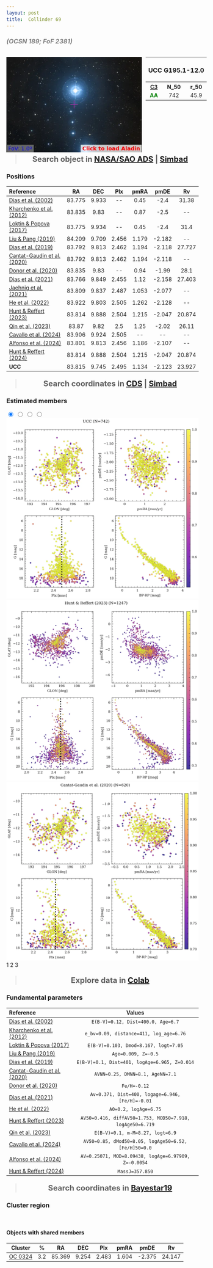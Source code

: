 ```yaml
---
layout: post
title:  Collinder 69
---
```

<h3><span style="color: #808080;"><i>(OCSN 189; FoF 2381)</i></span></h3><div style="display: flex; justify-content: space-between; width:720px;height:250px">
<div style="text-align: center;">

<!-- Static image + data attributes for FOV and target -->
<img id="aladin_img"
     data-umami-event="aladin_load"
     src="https://raw.githubusercontent.com/ucc23/Q3N/main/plots/collinder69_aladin.webp"
     alt="Click to load Aladin Lite" 
     style="width:355px;height:250px; cursor: pointer;"
     data-fov="1.53" 
     data-target="83.815 9.745"/>
<!-- Div to contain Aladin Lite viewer -->
<div id="aladin-lite-div" style="width:355px;height:250px;display:none;"></div>
<!-- Aladin Lite script (will be loaded after the image is clicked) -->
<script src="{{ site.baseurl }}/scripts/aladin_load.js"></script>

</div>
<!-- Left block -->

<table style="width:355px;height:250px;">
  <!-- Row 1 (title) -->
  <tr>
    <td colspan="5"><h3>UCC G195.1-12.0</h3></td>
  </tr>
  <!-- Row 2 -->
  <tr>
    <th style="text-align: center;"><a href="https://ucc.ar/faq#what-is-the-c3-parameter" title="Combined class">C3</a></th>
    <th style="text-align: center;"><div title="Stars with membership probability >50%">N_50</div></th>
    <th style="text-align: center;"><div title="Radius that contains half the members [arcmin]">r_50</div></th>
  </tr>
  <!-- Row 3 -->
  <tr>
    <td style="text-align: center;"><span style="color: green; font-weight: bold;">A</span><span style="color: green; font-weight: bold;">A</span></td>
    <td style="text-align: center;">742</td>
    <td style="text-align: center;">45.9</td>
  </tr>
</table>
</div>

> <p style="text-align:center; font-weight: bold; font-size:20px">Search object in <a data-umami-event="nasa_search" href="https://ui.adsabs.harvard.edu/search/q=%20collection%3Aastronomy%20body%3A%22Collinder%2069%22&sort=date%20desc%2C%20bibcode%20desc&p_=0" target="_blank">NASA/SAO ADS</a> | <a data-umami-event="simbad_search" href="https://simbad.cds.unistra.fr/simbad/sim-id-refs?Ident=collinder69" target="_blank">Simbad</a></p>


### Positions

| Reference    | RA    | DEC   | Plx  | pmRA  | pmDE   |  Rv  |
| :---         | :---: | :---: | :---: | :---: | :---: | :---: |
|[Dias et al. (2002)](https://ui.adsabs.harvard.edu/abs/2002A%26A...389..871D) | 83.775 | 9.933 | -- | 0.45 | -2.4 | 31.38 |
|[Kharchenko et al. (2012)](https://ui.adsabs.harvard.edu/abs/2012A%26A...543A.156K) | 83.835 | 9.83 | -- | 0.87 | -2.5 | -- |
|[Loktin & Popova (2017)](https://ui.adsabs.harvard.edu/abs/2017AstBu..72..257L) | 83.775 | 9.934 | -- | 0.45 | -2.4 | 31.4 |
|[Liu & Pang (2019)](https://ui.adsabs.harvard.edu/abs/2019ApJS..245...32L) | 84.209 | 9.709 | 2.456 | 1.179 | -2.182 | -- |
|[Dias et al. (2019)](https://ui.adsabs.harvard.edu/abs/2019MNRAS.486.5726D) | 83.792 | 9.813 | 2.462 | 1.194 | -2.118 | 27.727 |
|[Cantat-Gaudin et al. (2020)](https://ui.adsabs.harvard.edu/abs/2020A%26A...640A...1C) | 83.792 | 9.813 | 2.462 | 1.194 | -2.118 | -- |
|[Donor et al. (2020)](https://ui.adsabs.harvard.edu/abs/2020AJ....159..199D) | 83.835 | 9.83 | -- | 0.94 | -1.99 | 28.1 |
|[Dias et al. (2021)](https://ui.adsabs.harvard.edu/abs/2021MNRAS.504..356D) | 83.766 | 9.849 | 2.455 | 1.12 | -2.158 | 27.403 |
|[Jaehnig et al. (2021)](https://ui.adsabs.harvard.edu/abs/2021ApJ...923..129J) | 83.809 | 9.837 | 2.487 | 1.053 | -2.077 | -- |
|[He et al. (2022)](https://ui.adsabs.harvard.edu/abs/2022ApJS..262....7H) | 83.922 | 9.803 | 2.505 | 1.262 | -2.128 | -- |
|[Hunt & Reffert (2023)](https://ui.adsabs.harvard.edu/abs/2023A%26A...673A.114H) | 83.814 | 9.888 | 2.504 | 1.215 | -2.047 | 20.874 |
|[Qin et al. (2023)](https://ui.adsabs.harvard.edu/abs/2023ApJS..265...12Q) | 83.87 | 9.82 | 2.5 | 1.25 | -2.02 | 26.11 |
|[Cavallo et al. (2024)](https://ui.adsabs.harvard.edu/abs/2024AJ....167...12C) | 83.906 | 9.924 | 2.505 | -- | -- | -- |
|[Alfonso et al. (2024)](https://ui.adsabs.harvard.edu/abs/2024A%26A...689A..18A) | 83.801 | 9.813 | 2.456 | 1.186 | -2.107 | -- |
|[Hunt & Reffert (2024)](https://ui.adsabs.harvard.edu/abs/2024A%26A...686A..42H) | 83.814 | 9.888 | 2.504 | 1.215 | -2.047 | 20.874 |
| **UCC** |83.815 | 9.745 | 2.495 | 1.134 | -2.123 | 23.927 |

> <p style="text-align:center; font-weight: bold; font-size:20px">Search coordinates in <a data-umami-event="cds_coord_search" href="https://cdsportal.u-strasbg.fr/?target=83.815,+9.745" target="_blank">CDS</a> | <a data-umami-event="simbad_coord_search" href="https://simbad.cds.unistra.fr/mobile/object_list.html?coord=83.815%209.745&output=json&radius=5&userEntry=collinder69" target="_blank">Simbad</a></p>

### Estimated members

<div class="carousel">
<input type="radio" name="radio-btn" id="slide1" checked>
<input type="radio" name="radio-btn" id="slide1">
<input type="radio" name="radio-btn" id="slide2">
<input type="radio" name="radio-btn" id="slide3">
<div class="slides">
<div class="slide">
<a href="https://raw.githubusercontent.com/ucc23/Q3N/main/plots/UCC/collinder69.webp" target="_blank">
<img src="https://raw.githubusercontent.com/ucc23/Q3N/main/plots/UCC/collinder69.webp" alt="Collinder 69 UCC">
</a>
</div>
<div class="slide">
<a href="https://raw.githubusercontent.com/ucc23/Q3N/main/plots/HUNT23/collinder69.webp" target="_blank">
<img src="https://raw.githubusercontent.com/ucc23/Q3N/main/plots/HUNT23/collinder69.webp" alt="Collinder 69 HUNT23">
</a>
</div>
<div class="slide">
<a href="https://raw.githubusercontent.com/ucc23/Q3N/main/plots/CANTAT20/collinder69.webp" target="_blank">
<img src="https://raw.githubusercontent.com/ucc23/Q3N/main/plots/CANTAT20/collinder69.webp" alt="Collinder 69 CANTAT20">
</a>
</div>
</div>
<div class="indicators">
<label for="slide1">1</label>
<label for="slide2">2</label>
<label for="slide3">3</label>
</div>
</div>


> <p style="text-align:center; font-weight: bold; font-size:20px">Explore data in <a data-umami-event="colab" href="https://colab.research.google.com/github/ucc23/ucc/blob/main/assets/notebook.ipynb" target="_blank">Colab</a></p>


### Fundamental parameters

| Reference |  Values |
| :---      |  :---:  |
| [Dias et al. (2002)](https://ui.adsabs.harvard.edu/abs/2002A%26A...389..871D) | `E(B-V)=0.12, Dist=400.0, Age=6.7` |
| [Kharchenko et al. (2012)](https://ui.adsabs.harvard.edu/abs/2012A%26A...543A.156K) | `e_bv=0.09, distance=411, log_age=6.76` |
| [Loktin & Popova (2017)](https://ui.adsabs.harvard.edu/abs/2017AstBu..72..257L) | `E(B-V)=0.103, Dmod=8.167, logt=7.05` |
| [Liu & Pang (2019)](https://ui.adsabs.harvard.edu/abs/2019ApJS..245...32L) | `Age=0.009, Z=-0.5` |
| [Dias et al. (2019)](https://ui.adsabs.harvard.edu/abs/2019MNRAS.486.5726D) | `E(B-V)=0.1, Dist=401, logAge=6.965, Z=0.014` |
| [Cantat-Gaudin et al. (2020)](https://ui.adsabs.harvard.edu/abs/2020A%26A...640A...1C) | `AVNN=0.25, DMNN=8.1, AgeNN=7.1` |
| [Donor et al. (2020)](https://ui.adsabs.harvard.edu/abs/2020AJ....159..199D) | `Fe/H=-0.12` |
| [Dias et al. (2021)](https://ui.adsabs.harvard.edu/abs/2021MNRAS.504..356D) | `Av=0.371, Dist=400, logage=6.946, [Fe/H]=-0.01` |
| [He et al. (2022)](https://ui.adsabs.harvard.edu/abs/2022ApJS..262....7H) | `A0=0.2, logAge=6.75` |
| [Hunt & Reffert (2023)](https://ui.adsabs.harvard.edu/abs/2023A%26A...673A.114H) | `AV50=0.416, diffAV50=1.753, MOD50=7.918, logAge50=6.719` |
| [Qin et al. (2023)](https://ui.adsabs.harvard.edu/abs/2023ApJS..265...12Q) | `E(B-V)=0.1, m-M=8.27, logt=6.9` |
| [Cavallo et al. (2024)](https://ui.adsabs.harvard.edu/abs/2024AJ....167...12C) | `AV50=0.85, dMod50=8.05, logAge50=6.52, [Fe/H]50=0.0` |
| [Alfonso et al. (2024)](https://ui.adsabs.harvard.edu/abs/2024A%26A...689A..18A) | `AV=0.25071, MOD=8.09438, logAge=6.97909, Z=-0.0054` |
| [Hunt & Reffert (2024)](https://ui.adsabs.harvard.edu/abs/2024A%26A...686A..42H) | `MassJ=357.850` |

> <p style="text-align:center; font-weight: bold; font-size:20px">Search coordinates in <a data-umami-event="bayestar" href="http://argonaut.skymaps.info/query?lon=195.322%20&lat=-12.026&coordsys=gal&mapname=bayestar2019" target="_blank">Bayestar19</a></p>


### Cluster region

<html lang="en">
  <body>
    <center>
    <div id="plot-params"
         data-oc-name="collinder69"
         data-ra-center="83.79"
         data-dec-center="9.81"
         data-rad-deg="45.9"
         data-plx="2.495">
    </div>
    <div id="plot-container">
        <div id="plot"></div>
    </div>
    <script defer type="module" src="{{ site.baseurl }}/scripts/radec_scatter.js"></script>
    </center>
  </body>
</html>
<br>


#### Objects with shared members

| Cluster | <span title="Percentage of members that this OC shares with the ones listed">%</span>   | RA   | DEC   | Plx   | pmRA  | pmDE  | Rv    |
| :---:   | :-: |:---: | :---: | :---: | :---: | :---: | :---: |
|[OC 0324](/_clusters/oc0324/)| 3.2 | 85.369 | 9.254 | 2.483 | 1.604 | -2.375 | 24.147 |